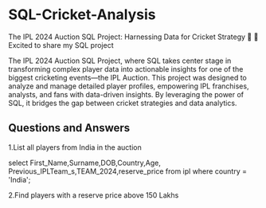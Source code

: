 # SQL-Cricket-Analysis
The IPL 2024 Auction SQL Project: Harnessing Data for Cricket Strategy 🚀
 🌟 Excited to share my SQL project

 The IPL 2024 Auction SQL Project, where SQL takes center stage in transforming complex player data into actionable insights for one of the biggest cricketing events—the IPL Auction.
This project was designed to analyze and manage detailed player profiles, empowering IPL franchises, analysts, and fans with data-driven insights. By leveraging the power of SQL, it bridges the gap between cricket strategies and data analytics.

<h2> Questions and Answers </h2>

1.List all players from India in the auction

select First_Name,Surname,DOB,Country,Age,
Previous_IPLTeam_s,TEAM_2024,reserve_price
from ipl where country = 'India';

2.Find players with a reserve price above 150 Lakhs

